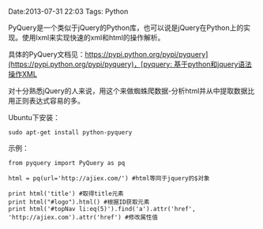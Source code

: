 Date:2013-07-31 22:03
Tags: Python

PyQuery是一个类似于jQuery的Python库，也可以说是jQuery在Python上的实现。使用lxml来实现快速的xml和html的操作解析。

具体的PyQuery文档见：[https://pypi.python.org/pypi/pyquery](https://pypi.python.org/pypi/pyquery)，[pyquery: 基于python和jquery语法操作XML](http://geoinformatics.cn/lab/pyquery/) 

对十分熟悉jQuery的人来说，用这个来做蜘蛛爬数据-分析html并从中提取数据比用正则表达式容易的多。

Ubuntu下安装：

	sudo apt-get install python-pyquery

示例：

	from pyquery import PyQuery as pq
	
	html = pq(url='http://ajiex.com/') #html等同于jquery的$对象
	
	print html('title') #取得title元素
	print html("#logo").html() #根据ID获取元素
	print html('#topNav li:eq(5)').find('a').attr('href', 'http://ajiex.com').attr('href') #修改属性值
	
	

